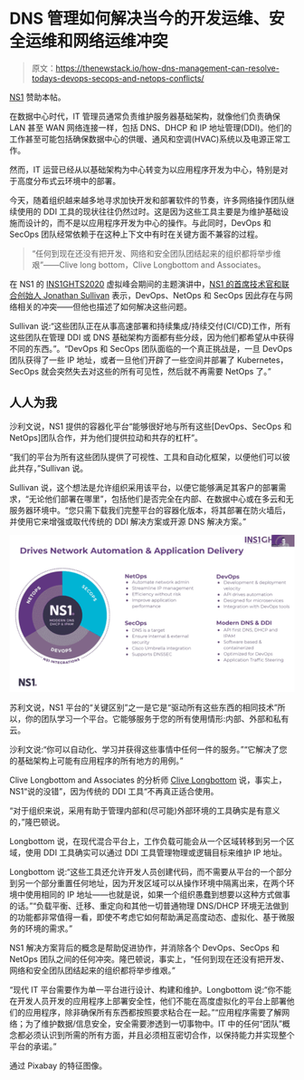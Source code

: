 # DNS 管理如何解决当今的开发运维、安全运维和网络运维冲突

> 原文：<https://thenewstack.io/how-dns-management-can-resolve-todays-devops-secops-and-netops-conflicts/>

[NS1](https://www.ns1.com/) 赞助本帖。

在数据中心时代，IT 管理员通常负责维护服务器基础架构，就像他们负责确保 LAN 甚至 WAN 网络连接一样，包括 DNS、DHCP 和 IP 地址管理(DDI)。他们的工作甚至可能包括确保数据中心的供暖、通风和空调(HVAC)系统以及电源正常工作。

然而，IT 运营已经从以基础架构为中心转变为以应用程序开发为中心，特别是对于高度分布式云环境中的部署。

今天，随着组织越来越多地寻求加快开发和部署软件的节奏，许多网络操作团队继续使用的 DDI 工具的现状往往仍然过时。这是因为这些工具主要是为维护基础设施而设计的，而不是以应用程序开发为中心的操作。与此同时，DevOps 和 SecOps 团队经常依赖于在这种上下文中有时在关键方面不兼容的过程。

> “任何到现在还没有把开发、网络和安全团队团结起来的组织都将举步维艰”——Clive long bottom，Clive Longbottom and Associates。

在 NS1 的 [INS1GHTS2020](https://thenewstack.io/baptism-by-fire-ns1-insights2020-surveys-the-current-challenges-of-devops/) 虚拟峰会期间的主题演讲中，[NS1 的首席技术官和联合创始人 Jonathan Sullivan](https://www.linkedin.com/in/jonathansullivan1) 表示，DevOps、NetOps 和 SecOps 因此存在与网络相关的冲突——但他也描述了如何解决这些问题。

Sullivan 说:“这些团队正在从事高速部署和持续集成/持续交付(CI/CD)工作，所有这些团队在管理 DDI 或 DNS 基础架构方面都有些分歧，因为他们都希望从中获得不同的东西。”。“DevOps 和 SecOps 团队面临的一个真正挑战是，一旦 DevOps 团队获得了一些 IP 地址，或者一旦他们开辟了一些空间并部署了 Kubernetes，SecOps 就会突然失去对这些的所有可见性，然后就不再需要 NetOps 了。”

## 人人为我

沙利文说，NS1 提供的容器化平台“能够很好地与所有这些[DevOps、SecOps 和 NetOps]团队合作，并为他们提供拉动和共存的杠杆”。

“我们的平台为所有这些团队提供了可视性、工具和自动化框架，以便他们可以彼此共存，”Sullivan 说。

Sullivan 说，这个想法是允许组织采用该平台，以便它能够满足其客户的部署需求，“无论他们部署在哪里”，包括他们是否完全在内部、在数据中心或在多云和无服务器环境中。“您只需下载我们完整平台的容器化版本，将其部署在防火墙后，并使用它来增强或取代传统的 DDI 解决方案或开源 DNS 解决方案。”

![](img/758f98cb3f01be9dd970f1a4d0a2c9df.png)

苏利文说，NS1 平台的“关键区别”之一是它是“驱动所有这些东西的相同技术”所以，你的团队学习一个平台。它能够服务于您的所有使用情形:内部、外部和私有云。

沙利文说:“你可以自动化、学习并获得这些事情中任何一件的服务。”“它解决了您的基础架构上可能有应用程序的所有地方的用例。”

Clive Longbottom and Associates 的分析师 [Clive Longbottom](https://uk.linkedin.com/in/clivelongbottom) 说，事实上，NS1“说的没错”，因为传统的 DDI 工具“不再真正适合使用。

“对于组织来说，采用有助于管理内部和(尽可能)外部环境的工具确实是有意义的，”隆巴顿说。

Longbottom 说，在现代混合平台上，工作负载可能会从一个区域转移到另一个区域，使用 DDI 工具确实可以通过 DDI 工具管理物理或逻辑目标来维护 IP 地址。

Longbottom 说:“这些工具还允许开发人员创建代码，而不需要从平台的一个部分到另一个部分重置任何地址，因为开发区域可以从操作环境中隔离出来，在两个环境中使用相同的 IP 地址——也就是说，如果一个组织愚蠢到想要以这种方式做事的话。”“负载平衡、迁移、重定向和其他一切普通物理 DNS/DHCP 环境无法做到的功能都非常值得一看，即使不考虑它如何帮助满足高度动态、虚拟化、基于微服务的环境的需求。”

NS1 解决方案背后的概念是帮助促进协作，并消除各个 DevOps、SecOps 和 NetOps 团队之间的任何冲突。隆巴顿说，事实上，“任何到现在还没有把开发、网络和安全团队团结起来的组织都将举步维艰。”

“现代 IT 平台需要作为单一平台进行设计、构建和维护。Longbottom 说:“你不能在开发人员开发的应用程序上部署安全性，他们不能在高度虚拟化的平台上部署他们的应用程序，除非确保所有东西都按照要求粘合在一起。”“应用程序需要了解网络；为了维护数据/信息安全，安全需要渗透到一切事物中。IT 中的任何“团队”概念都必须认识到所需的所有方面，并且必须相互密切合作，以保持能力并实现整个平台的承诺。”

通过 Pixabay 的特征图像。

<svg xmlns:xlink="http://www.w3.org/1999/xlink" viewBox="0 0 68 31" version="1.1"><title>Group</title> <desc>Created with Sketch.</desc></svg>